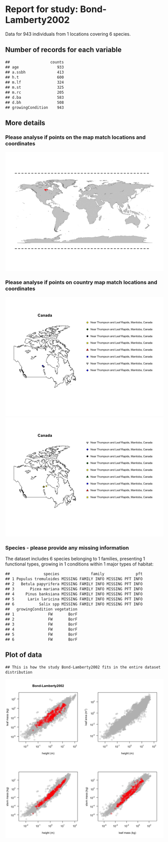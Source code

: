 Report for study: Bond-Lamberty2002
========================================================

Data for 943 individuals from 1 locations covering 6 species.


Number of records for each variable
-----------------------------------




```
##                  counts
## age                 933
## a.ssbh              413
## h.t                 600
## m.lf                324
## m.st                325
## m.rc                205
## d.ba                583
## d.bh                508
## growingCondition    943
```



More details
------------------------------------

### Please analyse if points on the map match locations and coordinates  

![plot of chunk unnamed-chunk-3](figure/unnamed-chunk-3.png) 




### Please analyse if points on country map match locations and coordinates  

![plot of chunk unnamed-chunk-4](figure/unnamed-chunk-41.png) ![plot of chunk unnamed-chunk-4](figure/unnamed-chunk-42.png) 




### Species - please provide any missing information

The dataset includes 6 species belonging to 1 families, presenting 1 functional types, growing in 1 conditions within 1 major types of habitat:

```
##               species              family              pft
## 1 Populus tremuloides MISSING FAMILY INFO MISSING PFT INFO
## 2   Betula papyrifera MISSING FAMILY INFO MISSING PFT INFO
## 3       Picea mariana MISSING FAMILY INFO MISSING PFT INFO
## 4     Pinus banksiana MISSING FAMILY INFO MISSING PFT INFO
## 5      Larix laricina MISSING FAMILY INFO MISSING PFT INFO
## 6           Salix spp MISSING FAMILY INFO MISSING PFT INFO
##   growingCondition vegetation
## 1               FW       BorF
## 2               FW       BorF
## 3               FW       BorF
## 4               FW       BorF
## 5               FW       BorF
## 6               FW       BorF
```



Plot of data
---------------------------------

```
## This is how the study Bond-Lamberty2002 fits in the entire dataset distribution
```

![plot of chunk unnamed-chunk-6](figure/unnamed-chunk-6.png) 



  
  
  
